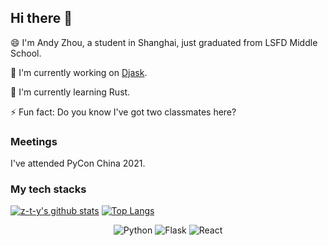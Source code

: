 ## Hi there 👋

😄 I'm Andy Zhou, a student in Shanghai, just graduated from LSFD Middle School.

🔭 I'm currently working on [Djask](https://github.com/z-t-y/Djask).

🌱 I'm currently learning Rust.

⚡ Fun fact: Do you know I've got two classmates here? 

### Meetings

I've attended PyCon China 2021.

### My tech stacks

[![z-t-y's github stats](https://github-readme-stats.vercel.app/api?username=z-t-y&show_icons=true)](https://github.com/z-t-y)
[![Top Langs](https://github-readme-stats.vercel.app/api/top-langs/?username=z-t-y&hide=mako&layout=compact)](https://github.com/z-t-y)

<div align="center">

  ![Python](https://img.shields.io/badge/-python-blue?logo=python&style=for-the-badge&logoColor=white)
  ![Flask](https://img.shields.io/badge/-flask-white?logo=flask&style=for-the-badge&logoColor=black)
  ![React](https://img.shields.io/badge/-react-282c34?logo=react&style=for-the-badge&logoColor=61dafb)

</div>
